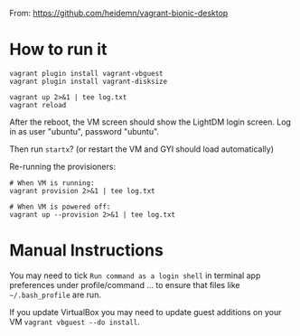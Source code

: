 From: https://github.com/heidemn/vagrant-bionic-desktop

# How to run it

```
vagrant plugin install vagrant-vbguest
vagrant plugin install vagrant-disksize

vagrant up 2>&1 | tee log.txt
vagrant reload
```

After the reboot, the VM screen should show the LightDM login screen. Log in as user "ubuntu", password "ubuntu".

Then run `startx`? (or restart the VM and GYI should load automatically)

Re-running the provisioners:

```
# When VM is running:
vagrant provision 2>&1 | tee log.txt

# When VM is powered off:
vagrant up --provision 2>&1 | tee log.txt
```


# Manual Instructions

You may need to tick `Run command as a login shell` in terminal app preferences under profile/command ... to ensure that files like `~/.bash_profile` are run.

If you update VirtualBox you may need to update guest additions on your VM `vagrant vbguest --do install`.
